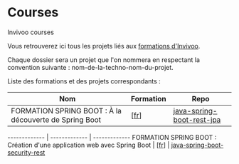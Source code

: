 # Courses
Invivoo courses

Vous retrouverez ici tous les projets liés aux [formations d'Invivoo](http://www.invivoo.com/agenda/#).

Chaque dossier sera un projet que l'on nommera en respectant la convention suivante : nom-de-la-techno-nom-du-projet.

Liste des formations et des projets correspondants : 


Nom  | Formation | Repo | 
------------- | ------------- | -------------
FORMATION SPRING BOOT : À la découverte de Spring Boot | [[fr](http://www.invivoo.com/project/formation-spring-boot/)] | [java-spring-boot-rest-jpa](https://github.com/Invivoo/courses/tree/master/java-spring-boot-rest-jpa) 

------------- | ------------- | -------------
FORMATION SPRING BOOT : Création d'une application web avec Spring Boot | [[fr](http://www.invivoo.com/project/formation-spring-boot/)] | [java-spring-boot-security-rest](https://github.com/Invivoo/courses/tree/master/java-spring-boot-security-rest) 


